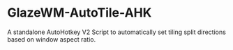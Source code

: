 # GlazeWM-AutoTile-AHK
A standalone AutoHotkey V2 Script to automatically set tiling split directions based on window aspect ratio.
